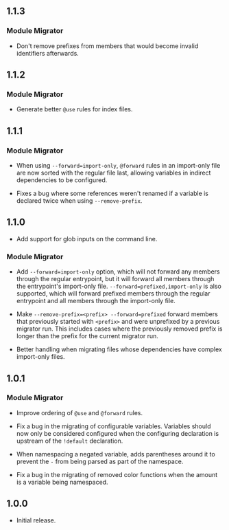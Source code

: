 ## 1.1.3

### Module Migrator

* Don't remove prefixes from members that would become invalid identifiers
  afterwards.

## 1.1.2

### Module Migrator

* Generate better `@use` rules for index files.

## 1.1.1

### Module Migrator

* When using `--forward=import-only`, `@forward` rules in an import-only file
  are now sorted with the regular file last, allowing variables in indirect
  dependencies to be configured.

* Fixes a bug where some references weren't renamed if a variable is declared
  twice when using `--remove-prefix`.

## 1.1.0

* Add support for glob inputs on the command line.

### Module Migrator

* Add `--forward=import-only` option, which will not forward any members through
  the regular entrypoint, but it will forward all members through the
  entrypoint's import-only file. `--forward=prefixed,import-only` is also
  supported, which will forward prefixed members through the regular entrypoint
  and all members through the import-only file.

* Make `--remove-prefix=<prefix> --forward=prefixed` forward members that
  previously started with `<prefix>` and were unprefixed by a previous migrator
  run. This includes cases where the previously removed prefix is longer than
  the prefix for the current migrator run.

* Better handling when migrating files whose dependencies have complex
  import-only files.

## 1.0.1

### Module Migrator

* Improve ordering of `@use` and `@forward` rules.

* Fix a bug in the migrating of configurable variables. Variables should now
  only be considered configured when the configuring declaration is upstream of
  the `!default` declaration.

* When namespacing a negated variable, adds parentheses around it to prevent the
  `-` from being parsed as part of the namespace.

* Fix a bug in the migrating of removed color functions when the amount is a
  variable being namespaced.

## 1.0.0

* Initial release.
